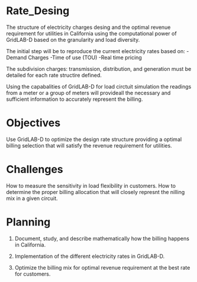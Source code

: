 # Rate_Desing
 
The structure of electricity charges desing and the optimal revenue requirement for utilities in California using the computational power of GridLAB-D based on the granularity and load diversity.

The initial step will be to reproduce the current electricity rates based on:
-Demand Charges 
-Time of use (TOU)
-Real time pricing

The subdivision charges: transmission, distribution, and generation must be detailed for each rate structire defined. 

Using the capabalities of GridLAB-D for load circtuit simulation the readings from a meter or a group of meters will provideall the necessary and sufficient information to accurately represent the billing. 

# Objectives 

Use GridLAB-D to optimize the design rate structure providing a optimal billing selection that will satisfy the revenue requirement for utilities. 

# Challenges 
 
How to measure the sensitivity in load flexibility in customers. How to determine the proper billing allocation that will closely represnt the nilling mix in a given circuit. 

# Planning 

1. Document, study, and describe mathematically how the billing happens in California. 

2. Implementation of the different electricity rates in GridLAB-D. 

3. Optimize the billing mix for optimal revenue requirement at the best rate for customers. 



